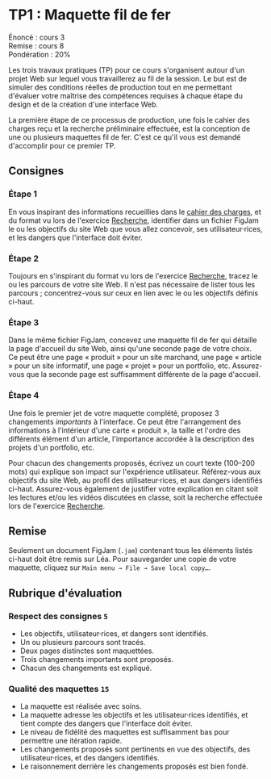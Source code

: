 # TP1 : Maquette fil de fer

Énoncé : cours 3 \
Remise : cours 8 \
Pondération : 20%

Les trois travaux pratiques (TP) pour ce cours s'organisent autour d'un projet Web sur lequel vous travaillerez au fil de la session. Le but est de simuler des conditions réelles de production tout en me permettant d'évaluer votre maîtrise des compétences requises à chaque étape du design et de la création d'une interface Web.

La première étape de ce processus de production, une fois le cahier des charges reçu et la recherche préliminaire effectuée, est la conception de une ou plusieurs maquettes fil de fer. C'est ce qu'il vous est demandé d'accomplir pour ce premier TP.

## Consignes

### Étape 1

En vous inspirant des informations recueillies dans le [cahier des charges](https://github.com/582-21W-MA/exercices/tree/main/01_cahier-des-charges), et du format vu lors de l'exercice [Recherche](https://github.com/582-21W-MA/exercices/tree/main/02_recherche), identifier dans un fichier FigJam le ou les objectifs du site Web que vous allez concevoir, ses utilisateur·rices, et les dangers que l'interface doit éviter.

### Étape 2

Toujours en s'inspirant du format vu lors de l'exercice [Recherche](https://github.com/582-21W-MA/exercices/tree/main/02_recherche), tracez le ou les parcours de votre site Web. Il n'est pas nécessaire de lister tous les parcours ; concentrez-vous sur ceux en lien avec le ou les objectifs définis ci-haut.

### Étape 3

Dans le même fichier FigJam, concevez une maquette fil de fer qui détaille la page d'accueil du site Web, ainsi qu'une seconde page de votre choix. Ce peut être une page « produit » pour un site marchand, une page « article » pour un site informatif, une page « projet » pour un portfolio, etc. Assurez-vous que la seconde page est suffisamment différente de la page d'accueil.

### Étape 4

Une fois le premier jet de votre maquette complété, proposez 3 changements *importants* à l'interface. Ce peut être l'arrangement des informations à l'intérieur d'une carte « produit », la taille et l'ordre des différents élément d'un article, l'importance accordée à la description des projets d'un portfolio, etc. 

Pour chacun des changements proposés, écrivez un court texte (100–200 mots) qui explique son impact sur l'expérience utilisateur. Référez-vous aux objectifs du site Web, au profil des utilisateur·rices, et aux dangers identifiés ci-haut. Assurez-vous également de justifier votre explication en citant soit les lectures et/ou les vidéos discutées en classe, soit la recherche effectuée lors de l'exercice [Recherche](https://github.com/582-21W-MA/exercices/tree/main/02_recherche).

## Remise

Seulement un document FigJam (`.jam`) contenant tous les éléments listés ci-haut doit être remis sur Léa. Pour sauvegarder une copie de votre maquette, cliquez sur `Main menu → File → Save local copy…`.

## Rubrique d'évaluation

### Respect des consignes `5`

- Les objectifs, utilisateur·rices, et dangers sont identifiés.
- Un ou plusieurs parcours sont tracés.
- Deux pages distinctes sont maquettées.
- Trois changements importants sont proposés.
- Chacun des changements est expliqué.

### Qualité des maquettes `15`

- La maquette est réalisée avec soins.
- La maquette adresse les objectifs et les utilisateur·rices identifiés, et tient compte des dangers que l'interface doit éviter.
- Le niveau de fidélité des maquettes est suffisamment bas pour permettre une itération rapide.
- Les changements proposés sont pertinents en vue des objectifs, des utilisateur·rices, et des dangers identifiés.
- Le raisonnement derrière les changements proposés est bien fondé.
